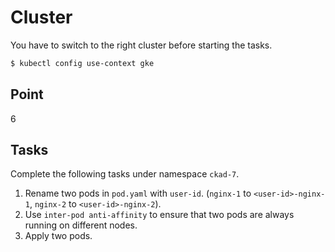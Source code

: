 # Cluster

You have to switch to the right cluster before starting the tasks.

```bash
$ kubectl config use-context gke
```


## Point

6

## Tasks

Complete the following tasks under namespace `ckad-7`.

1. Rename two pods in `pod.yaml` with `user-id`. (`nginx-1` to `<user-id>-nginx-1`, `nginx-2` to `<user-id>-nginx-2`).
2. Use `inter-pod anti-affinity` to ensure that two pods are always running on different nodes. 
3. Apply two pods.
